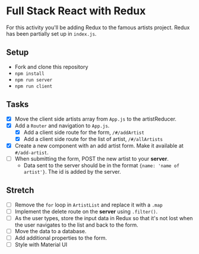 # Full Stack React with Redux

For this activity you'll be adding Redux to the famous artists project. Redux has been partially set up in `index.js`.

## Setup

- Fork and clone this repository
- `npm install`
- `npm run server`
- `npm run client`

## Tasks

- [x] Move the client side artists array from `App.js` to the artistReducer.
- [x] Add a `Router` and navigation to `App.js`.
  - [x] Add a client side route for the form, `/#/addArtist`
  - [x] Add a client side route for the list of artist, `/#/allArtists`
- [x] Create a new component with an add artist form. Make it available at `#/add-artist`.
- [ ] When submitting the form, POST the new artist to your **server**.
  - Data sent to the server should be in the format `{name: 'name of artist'}`. The id is added by the server.

## Stretch

- [ ] Remove the `for` loop in `ArtistList` and replace it with a `.map`
- [ ] Implement the delete route on the **server** using `.filter()`.
- [ ] As the user types, store the input data in Redux so that it's not lost when the user navigates to the list and back to the form.
- [ ] Move the data to a database.
- [ ] Add additional properties to the form.
- [ ] Style with Material UI
